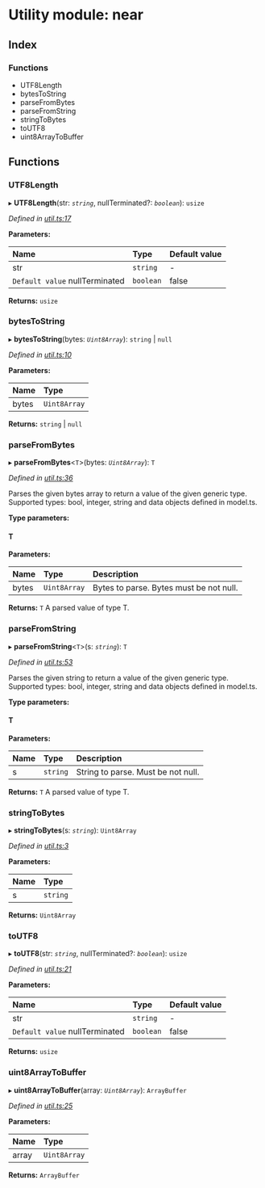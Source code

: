 # Utility module: near

## Index

### Functions

* UTF8Length
* bytesToString
* parseFromBytes
* parseFromString
* stringToBytes
* toUTF8
* uint8ArrayToBuffer

## Functions

### UTF8Length

▸ **UTF8Length**\(str: _`string`_, nullTerminated?: _`boolean`_\): `usize`

_Defined in_ [_util.ts:17_](https://github.com/nearprotocol/near-runtime-ts/blob/8dedca2/assembly/util.ts#L17)

**Parameters:**

| Name | Type | Default value |
| :--- | :--- | :--- |
| str | `string` | - |
| `Default value` nullTerminated | `boolean` | false |

**Returns:** `usize`

### bytesToString

▸ **bytesToString**\(bytes: _`Uint8Array`_\): `string` \| `null`

_Defined in_ [_util.ts:10_](https://github.com/nearprotocol/near-runtime-ts/blob/8dedca2/assembly/util.ts#L10)

**Parameters:**

| Name | Type |
| :--- | :--- |
| bytes | `Uint8Array` |

**Returns:** `string` \| `null`

### parseFromBytes

▸ **parseFromBytes**&lt;`T`&gt;\(bytes: _`Uint8Array`_\): `T`

_Defined in_ [_util.ts:36_](https://github.com/nearprotocol/near-runtime-ts/blob/8dedca2/assembly/util.ts#L36)

Parses the given bytes array to return a value of the given generic type. Supported types: bool, integer, string and data objects defined in model.ts.

**Type parameters:**

#### T

**Parameters:**

| Name | Type | Description |
| :--- | :--- | :--- |
| bytes | `Uint8Array` | Bytes to parse. Bytes must be not null. |

**Returns:** `T` A parsed value of type T.

### parseFromString

▸ **parseFromString**&lt;`T`&gt;\(s: _`string`_\): `T`

_Defined in_ [_util.ts:53_](https://github.com/nearprotocol/near-runtime-ts/blob/8dedca2/assembly/util.ts#L53)

Parses the given string to return a value of the given generic type. Supported types: bool, integer, string and data objects defined in model.ts.

**Type parameters:**

#### T

**Parameters:**

| Name | Type | Description |
| :--- | :--- | :--- |
| s | `string` | String to parse. Must be not null. |

**Returns:** `T` A parsed value of type T.

### stringToBytes

▸ **stringToBytes**\(s: _`string`_\): `Uint8Array`

_Defined in_ [_util.ts:3_](https://github.com/nearprotocol/near-runtime-ts/blob/8dedca2/assembly/util.ts#L3)

**Parameters:**

| Name | Type |
| :--- | :--- |
| s | `string` |

**Returns:** `Uint8Array`

### toUTF8

▸ **toUTF8**\(str: _`string`_, nullTerminated?: _`boolean`_\): `usize`

_Defined in_ [_util.ts:21_](https://github.com/nearprotocol/near-runtime-ts/blob/8dedca2/assembly/util.ts#L21)

**Parameters:**

| Name | Type | Default value |
| :--- | :--- | :--- |
| str | `string` | - |
| `Default value` nullTerminated | `boolean` | false |

**Returns:** `usize`

### uint8ArrayToBuffer

▸ **uint8ArrayToBuffer**\(array: _`Uint8Array`_\): `ArrayBuffer`

_Defined in_ [_util.ts:25_](https://github.com/nearprotocol/near-runtime-ts/blob/8dedca2/assembly/util.ts#L25)

**Parameters:**

| Name | Type |
| :--- | :--- |
| array | `Uint8Array` |

**Returns:** `ArrayBuffer`

